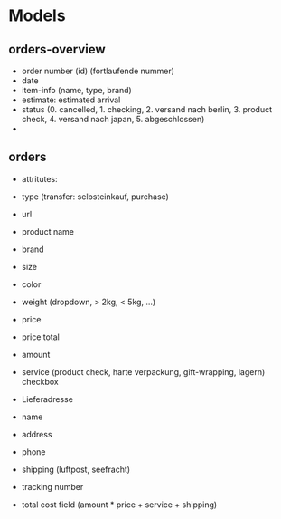 # Models

## orders-overview

- order number (id) (fortlaufende nummer)
- date
- item-info (name, type, brand)
- estimate: estimated arrival
- status (0. cancelled, 1. checking, 2. versand nach berlin, 3. product check, 4. versand nach japan, 5. abgeschlossen)
- 


## orders

- attritutes:
- type (transfer: selbsteinkauf, purchase)
- url
- product name
- brand
- size
- color
- weight (dropdown, > 2kg, < 5kg, ...)
- price
- price total
- amount
- service (product check, harte verpackung, gift-wrapping, lagern) checkbox

- Lieferadresse
- name
- address
- phone

- shipping (luftpost, seefracht)
- tracking number

- total cost field (amount * price + service + shipping)


